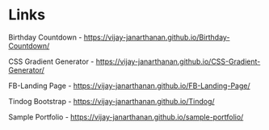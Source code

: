 # Links

Birthday Countdown - https://vijay-janarthanan.github.io/Birthday-Countdown/

CSS Gradient Generator - https://vijay-janarthanan.github.io/CSS-Gradient-Generator/

FB-Landing Page - https://vijay-janarthanan.github.io/FB-Landing-Page/

Tindog Bootstrap - https://vijay-janarthanan.github.io/Tindog/

Sample Portfolio - https://vijay-janarthanan.github.io/sample-portfolio/
